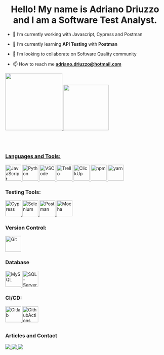 <h1 align="center">Hello! My name is Adriano Driuzzo and I am a Software Test Analyst. </h1>

- 🔭 I’m currently working with Javascript, Cypress and Postman

- 🌱 I’m currently learning **API Testing** with **Postman**

- 👯 I’m looking to collaborate on Software Quality community

- 📫 How to reach me **adriano.driuzzo@hotmail.com**

<div>
  <a href="https://github.com/driuzzo">
    <img height="180em" src="https://github-readme-stats.vercel.app/api?username=driuzzo&show_icons=true&theme=dracula&include_all_commits=true&count_private=true" />
    <img height="143em" src="https://github-readme-stats.vercel.app/api/top-langs/?username=driuzzo&layout=compact&langs_count=3&theme=dracula&hide=Rich%20Text%20Format" />
  </div>
  
 ##

<div style="display: inline_block">
  <br>
  <h3 align="left">Languages and Tools:</h3>
  <p align="left">
    <a href="https://developer.mozilla.org/en-US/docs/Web/JavaScript" target="_blank" rel="noreferrer"> 
      <img width="50" alt="JavaScript" src="https://cdn.jsdelivr.net/gh/devicons/devicon/icons/javascript/javascript-plain.svg" /> </a>
    <a href="https://www.python.org" target="_blank" rel="noreferrer"> 
      <img width="50" alt="Python" src="https://cdn.jsdelivr.net/gh/devicons/devicon/icons/python/python-original.svg" /> </a>
    <a href="https://code.visualstudio.com" target="_blank" rel="noreferrer">
      <img width="50" alt="VSCode" src="https://cdn.jsdelivr.net/gh/devicons/devicon/icons/vscode/vscode-original-wordmark.svg" /> </a>
    <a href="https://trello.com" target="_blank" rel="noreferrer">
      <img width="50" alt="Trello" src="https://cdn.jsdelivr.net/gh/devicons/devicon/icons/trello/trello-plain-wordmark.svg" /> </a>
    <a href="https://clickup.com/" target="_blank" rel="noreferrer">
      <img width="50" alt="ClickUp" src="https://clickup.com/landing/images/clickup-logo-gradient.png" /> </a>
    <a href="https://www.npmjs.com" target="_blank" rel="noreferrer">
      <img width="50" alt="npm" src="https://cdn.jsdelivr.net/gh/devicons/devicon/icons/npm/npm-original-wordmark.svg" /> </a>
    <a href="https://yarnpkg.com" target="_blank" rel="noreferrer">
      <img width="50" alt="yarn" src="https://cdn.jsdelivr.net/gh/devicons/devicon/icons/yarn/yarn-original-wordmark.svg" /> </a>
  </p>
</div>
      
<div>
  <h3 align="left">Testing Tools:</h3>
  <p align="left">
    <a href="https://www.cypress.io/" target="_blank" rel="noreferrer">
      <img width="50" alt="Cypress" src="https://asset.brandfetch.io/idIq_kF0rb/idv3zwmSiY.jpeg" /> </a>
    <a href="https://www.selenium.dev/" target="_blank" rel="noreferrer">
      <img width="50" alt="Selenium" src="https://upload.wikimedia.org/wikipedia/commons/d/d5/Selenium_Logo.png" /> </a>
    <a href="https://www.postman.com/" target="_blank" rel="noreferrer">
      <img width="50" alt="Postman" src="https://www.svgrepo.com/download/354202/postman-icon.svg" /> </a>
    <a href="https://mochajs.org/" target="_blank" rel="noreferrer">
      <img width="50" alt="Mocha" src="https://www.vectorlogo.zone/logos/mochajs/mochajs-icon.svg" /> </a>
  </p>
</div>

<div>
  <h3 align="left">Version Control:</h3>
  <p align="left">
    <a href="https://git-scm.com/" target="_blank" rel="noreferrer">
      <img width="50" alt="Git" src="https://cdn.jsdelivr.net/gh/devicons/devicon/icons/git/git-original.svg" /> </a>
      </p>
</div>

<div>
  <h3 align="left">Database</h3>
  <p align="left">
    <a href="https://www.mysql.com/" target="_blank" rel="noreferrer">
      <img width="50" alt="MySQL" src="https://cdn.jsdelivr.net/gh/devicons/devicon/icons/mysql/mysql-original.svg" /> </a>
    <a href="https://www.microsoft.com/pt-br/sql-server/" target="_blank" rel="noreferrer">
      <img width="50" alt="SQL-Server" src="https://cdn-icons-png.flaticon.com/512/5968/5968409.png" /> </a>
  </p>
</div>
     
<div>
  <h3 align="left">CI/CD:</h3>
  <p align="left">
    <a href="https://about.gitlab.com/" target="_blank" rel="noreferrer">
      <img width="50" alt="Gitlab" src="https://cdn.jsdelivr.net/gh/devicons/devicon/icons/gitlab/gitlab-original.svg" /> </a>
    <a href="https://github.com/features/actions" target="_blank" rel="noreferrer">
      <img width="50" alt="GithubActions" src="https://avatars.githubusercontent.com/u/44036562?s=200&v=4" /> </a>
  </p>
</div>  
      
  
  ##
     
<div>
  <h3 align="left">Articles and Contact</h3>
  <a href = "mailto:adriano.driuzzo@hotmail.com"><img src="https://img.shields.io/badge/Outlook-0078D4?style=for-the-badge&logo=microsoft-outlook&logoColor=white"> </a>
  <a href="https://www.linkedin.com/in/adriano-driuzzo/" target="_blank"><img src="https://img.shields.io/badge/-LinkedIn-%230077B5?style=for-the-badge&logo=linkedin&logoColor=white" target="_blank"> </a>
  <a href="https://medium.com/@adriano-driuzzo" target="_blank"><img src="https://img.shields.io/badge/Medium-12100E?style=for-the-badge&logo=medium&logoColor=white"> </a>
</div>
  
